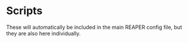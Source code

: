 # Scripts
These will automatically be included in the main REAPER config file, but they are also here individually.
